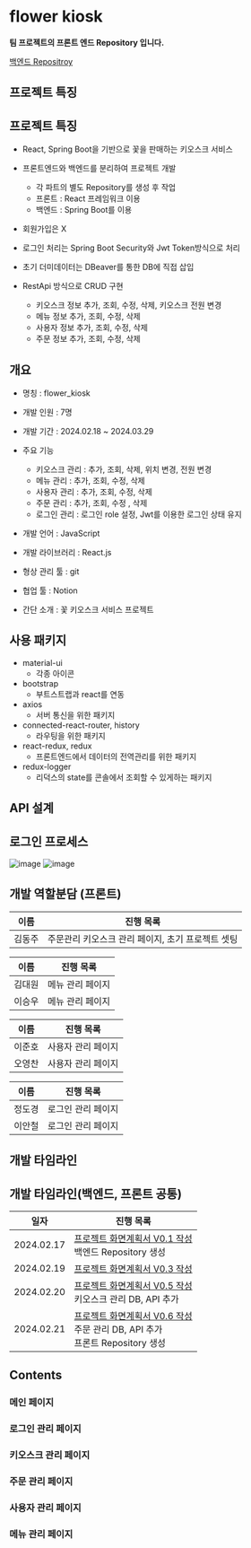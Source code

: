 # flower kiosk

**팀 프로젝트의 프론트 엔드 Repository 입니다.**

[백엔드 Repositroy](https://github.com/acornkiosk/flower_back)

## 프로젝트 특징

## 프로젝트 특징

* React, Spring Boot을 기반으로 꽃을 판매하는 키오스크 서비스
    
* 프론트엔드와 백엔드를 분리하여 프로젝트 개발
    * 각 파트의 별도 Repository를 생성 후 작업
    * 프론트 : React 프레임워크 이용
    * 백엔드 : Spring Boot를 이용

* 회원가입은 X

* 로그인 처리는 Spring Boot Security와 Jwt Token방식으로 처리

* 초기 더미데이터는 DBeaver를 통한 DB에 직접 삽입
  
* RestApi 방식으로 CRUD 구현
    * 키오스크 정보 추가, 조회, 수정, 삭제, 키오스크 전원 변경   
    * 메뉴 정보 추가, 조회, 수정, 삭제
    * 사용자 정보 추가, 조회, 수정, 삭제
    * 주문 정보 추가, 조회, 수정, 삭제

## 개요

* 명칭 : flower_kiosk

* 개발 인원 : 7명

* 개발 기간 : 2024.02.18 ~ 2024.03.29

* 주요 기능 
	* 키오스크 관리 : 추가, 조회, 삭제, 위치 변경, 전원 변경
	* 메뉴 관리 : 추가, 조회, 수정, 삭제
	* 사용자 관리 : 추가, 조회, 수정, 삭제 
	* 주문 관리 : 추가, 조회, 수정 , 삭제
	* 로그인 관리 : 로그인 role 설정, Jwt를 이용한 로그인 상태 유지

* 개발 언어 : JavaScript

* 개발 라이브러리 : React.js

* 형상 관리 툴 : git

* 협업 툴 : Notion 
* 간단 소개 : 꽃 키오스크 서비스 프로젝트
## 사용 패키지

* material-ui
  * 각종 아이콘
* bootstrap
  * 부트스트랩과 react를 연동
* axios
  * 서버 통신을 위한 패키지
* connected-react-router, history
  * 라우팅을 위한 패키지
* react-redux, redux
  * 프론트엔드에서 데이터의 전역관리를 위한 패키지
* redux-logger
  * 리덕스의 state를 콘솔에서 조회할 수 있게하는 패키지



## API 설계

## 로그인 프로세스
![image](https://github.com/acornkiosk/flower_back/assets/94777814/274685fe-30ef-4878-9007-9bfea86ccdac)
![image](https://github.com/acornkiosk/flower_back/assets/94777814/56872714-d87b-4eb9-a54f-cf07016160d7)

## 개발 역할분담 (프론트)

| 이름       | 진행 목록                                                    |
| ------------ | ------------------------------------------------------------- |
| 김동주         | 주문관리 키오스크 관리 페이지, 초기 프로젝트 셋팅 |  |                          


| 이름       | 진행 목록                                                    |
| ------------ | ------------------------------------------------------------- |
| 김대원         | 메뉴 관리 페이지 |  |                         
| 이승우         | 메뉴 관리 페이지 |     


| 이름       | 진행 목록                                                    |
| ------------ | ------------------------------------------------------------- |
| 이준호         | 사용자 관리 페이지 |  |                       
| 오영찬         | 사용자 관리 페이지 |         


| 이름       | 진행 목록                                                    |
| ------------ | ------------------------------------------------------------- |
| 정도경         | 로그인 관리 페이지 |  |                         
| 이안철         | 로그인 관리 페이지 |  
## 개발 타임라인

## 개발 타임라인(백엔드, 프론트 공통)

| 일자       | 진행 목록                                                    |
| ---------- | ------------------------------------------------------------ |
| 2024.02.17 | [ 프로젝트 화면계획서 V0.1 작성](https://drive.google.com/drive/folders/19cVOkx5jpWMl9KqFia3Dd_BrflqpRaVl) <br />백엔드 Repository 생성 |
| 2024.02.19 | [ 프로젝트 화면계획서 V0.3 작성](https://drive.google.com/drive/folders/19cVOkx5jpWMl9KqFia3Dd_BrflqpRaVl) |
| 2024.02.20 | [ 프로젝트 화면계획서 V0.5 작성](https://drive.google.com/drive/folders/19cVOkx5jpWMl9KqFia3Dd_BrflqpRaVl) <br/> 키오스크 관리 DB, API 추가|
| 2024.02.21 | [ 프로젝트 화면계획서 V0.6 작성](https://drive.google.com/drive/folders/19cVOkx5jpWMl9KqFia3Dd_BrflqpRaVl) <br/> 주문 관리 DB, API 추가<br/> 프론트 Repository 생성|


## Contents

### 메인 페이지


### 로그인 관리 페이지



### 키오스크 관리 페이지

### 주문 관리 페이지

### 사용자 관리 페이지

### 메뉴 관리 페이지
